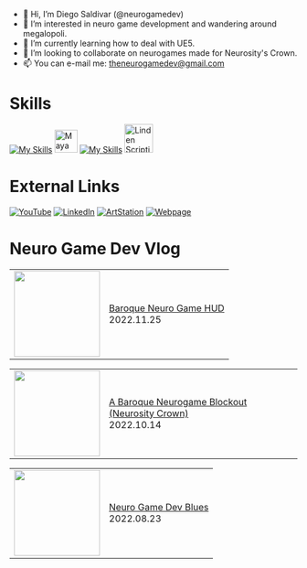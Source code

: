 

- 👋 Hi, I’m Diego Saldivar (@neurogamedev)
- 👀 I’m interested in neuro game development and wandering around megalopoli.
- 🌱 I’m currently learning how to deal with UE5.
- 💞️ I’m looking to collaborate on neurogames made for Neurosity's Crown.
- 📫 You can e-mail me: theneurogamedev@gmail.com

# Skills
[![My Skills](https://skillicons.dev/icons?i=unity,unreal,ps,ai,ae,au)](https://skillicons.dev) <img src="https://cdn.jsdelivr.net/gh/devicons/devicon/icons/maya/maya-original-wordmark.svg" title="Maya" alt="Maya" width="40" height="40"/>&nbsp;[![My Skills](https://skillicons.dev/icons?i=blender,html,cs,cpp,java,javascript,python)](https://skillicons.dev) <img src="https://pbs.twimg.com/profile_images/1265766959137734656/Ahc3Egxl_400x400.jpg" title="Linden Scripting Language" alt="Linden Scripting Language" width="50" height="50"/>&nbsp;

# External Links
[![YouTube](https://img.shields.io/badge/youtube-%23FF0000.svg?style=for-the-badge&logo=youtube&logoColor=white)](https://www.youtube.com/channel/UC-pPnuhjYYfg7Y2cqpSL3rA)
[![LinkedIn](https://img.shields.io/badge/linkedin-%230077B5.svg?style=for-the-badge&logo=linkedin&logoColor=white)](https://www.linkedin.com/in/desaldivar)
[![ArtStation](https://img.shields.io/badge/artstation-%2313AFF0.svg?style=for-the-badge&logo=artstation&logoColor=white)](https://www.artstation.com/dsaldivar)
[![Webpage](https://img.shields.io/badge/Webpage-%23666666.svg?style=for-the-badge&logo=googlechrome&logoColor=white)](https://www.neuromodgames.com/)

# Neuro Game Dev Vlog
<!-- BLOG-POST-LIST:START --><table><tr><td><a href="https://www.youtube.com/watch?v=hU9Yrpd0VSw"><img width="150px" src="https://i.ytimg.com/vi/hU9Yrpd0VSw/mqdefault.jpg"></a></td>
<td><a href="https://www.youtube.com/watch?v=hU9Yrpd0VSw">Baroque Neuro Game HUD</a><br/>2022.11.25</td></tr></table>
<table><tr><td><a href="https://www.youtube.com/watch?v=bS8tWftAO8w"><img width="150px" src="https://i.ytimg.com/vi/bS8tWftAO8w/mqdefault.jpg"></a></td>
<td><a href="https://www.youtube.com/watch?v=bS8tWftAO8w">A Baroque Neurogame Blockout &lpar;Neurosity Crown&rpar;</a><br/>2022.10.14</td></tr></table>
<table><tr><td><a href="https://www.youtube.com/watch?v=VnPfHxHiOYI"><img width="150px" src="https://i.ytimg.com/vi/VnPfHxHiOYI/mqdefault.jpg"></a></td>
<td><a href="https://www.youtube.com/watch?v=VnPfHxHiOYI">Neuro Game Dev Blues</a><br/>2022.08.23</td></tr></table>
<!-- BLOG-POST-LIST:END -->

<!---
neuromodgames/neurogamedev is a ✨ special ✨ repository because its `README.md` (this file) appears on your GitHub profile.
You can click the Preview link to take a look at your changes.
--->

